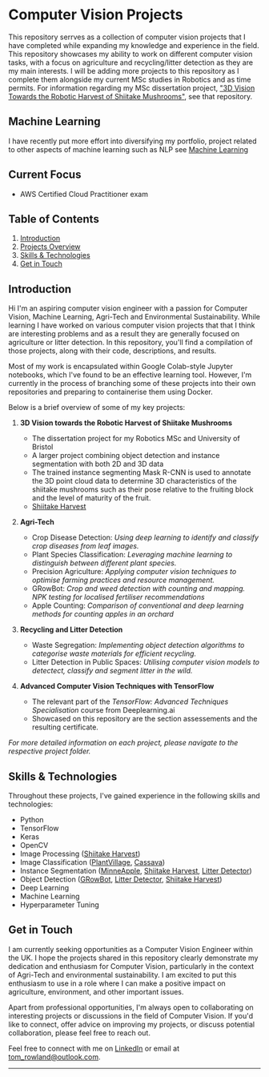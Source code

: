 # Computer Vision Projects

This repository serrves as a collection of computer vision projects that I have completed while expanding my knowledge and experience in the field. This repository showcases my ability to work on different computer vision tasks, with a focus on agriculture and recycling/litter detection as they are my main interests. I will be adding more projects to this repository as I complete them alongside my current MSc studies in Robotics and as time permits. For information regarding my MSc dissertation project, ["3D Vision Towards the Robotic Harvest of Shiitake Mushrooms"](https://github.com/trow-land/MSc-Dissertation-Shiitake-Harvest), see that repository.

## Machine Learning
I have recently put more effort into diversifying my portfolio, project related to other aspects of machine learning such as NLP see [Machine Learning](https://github.com/trow-land/Machine-Learning/tree/main)

## Current Focus
- AWS Certified Cloud Practitioner exam

## Table of Contents

1. [Introduction](#introduction)
2. [Projects Overview](#projects-overview)
3. [Skills & Technologies](#skills--technologies)
4. [Get in Touch](#get-in-touch)

## Introduction

Hi I'm an aspiring computer vision engineer with a passion for Computer Vision, Machine Learning, Agri-Tech and Environmental Sustainability. While learning I have worked on various computer vision projects that that I think are interesting problems and as a result they are generally focused on agriculture or litter detection. In this repository, you'll find a compilation of those projects, along with their code, descriptions, and results. 

Most of my work is encapsulated within Google Colab-style Jupyter notebooks, which I've found to be an effective learning tool. However, I'm currently in the process of branching some of these projects into their own repositories and preparing to containerise them using Docker.

Below is a brief overview of some of my key projects:

1. **3D Vision towards the Robotic Harvest of Shiitake Mushrooms**
   - The dissertation project for my Robotics MSc and University of Bristol
   - A larger project combining object detection and instance segmentation with both 2D and 3D data
   - The trained instance segmenting Mask R-CNN is used to annotate the 3D point cloud data to determine 3D characteristics of the shiitake mushrooms such as their pose relative to the fruiting block and the level of maturity of the fruit.
   - [Shiitake Harvest](https://github.com/trow-land/MSc-Dissertation-Shiitake-Harvest)

2. **Agri-Tech**
   - Crop Disease Detection: _Using deep learning to identify and classify crop diseases from leaf images._
   - Plant Species Classification: _Leveraging machine learning to distinguish between different plant species._
   - Precision Agriculture: _Applying computer vision techniques to optimise farming practices and resource management._
   - GRowBot: _Crop and weed detection with counting and mapping. NPK testing for localised fertiliser recommendations_
   - Apple Counting: _Comparison of conventional and deep learning methods for counting apples in an orchard_

3. **Recycling and Litter Detection**
   - Waste Segregation: _Implementing object detection algorithms to categorise waste materials for efficient recycling._
   - Litter Detection in Public Spaces: _Utilising computer vision models to detectect, classify and segment litter in the wild._
   
4. **Advanced Computer Vision Techniques with TensorFlow**
   - The relevant part of the _TensorFlow: Advanced Techniques Specialisation_ course from Deeplearning.ai
   - Showcased on this repository are the section assessements and the resulting certificate.
    
_For more detailed information on each project, please navigate to the respective project folder._

## Skills & Technologies

Throughout these projects, I've gained experience in the following skills and technologies:

- Python
- TensorFlow
- Keras
- OpenCV
- Image Processing ([Shiitake Harvest](https://github.com/trow-land/MSc-Dissertation-Shiitake-Harvest))
- Image Classification ([PlantVillage](https://github.com/trow-land/Computer-Vision-Projects/blob/main/Plant_Diseases_KerasTuner_InceptionV3.ipynb), [Cassava](https://github.com/trow-land/Computer-Vision-Projects/blob/main/CassavaDisease_EfficientNetv2_KerasTuner.ipynb))
- Instance Segmentation ([MinneApple](https://github.com/trow-land/Computer-Vision-Projects/blob/main/AppleSegmentation_UNet_MinneApple.ipynb), [Shiitake Harvest](https://github.com/trow-land/MSc-Dissertation-Shiitake-Harvest), [Litter Detector](https://github.com/trow-land/LitterDetector))
- Object Detection ([GRowBot](https://github.com/trow-land/GRowBot), [Litter Detector](https://github.com/trow-land/LitterDetector), [Shiitake Harvest](https://github.com/trow-land/MSc-Dissertation-Shiitake-Harvest))
- Deep Learning
- Machine Learning
- Hyperparameter Tuning

## Get in Touch

I am currently seeking opportunities as a Computer Vision Engineer within the UK. I hope the projects shared in this repository clearly demonstrate my dedication and enthusiasm for Computer Vision, particularly in the context of Agri-Tech and environmental sustainability. I am excited to put this enthusiasm to use in a role where I can make a positive impact on agriculture, environment, and other important issues.

Apart from professional opportunities, I'm always open to collaborating on interesting projects or discussions in the field of Computer Vision. If you'd like to connect, offer advice on improving my projects, or discuss potential collaboration, please feel free to reach out.

Feel free to connect with me on [LinkedIn](https://www.linkedin.com/in/thomas-rowland-07a785155/) or email at [tom_rowland@outlook.com](mailto:tom_rowland@outlook.com). 

---

